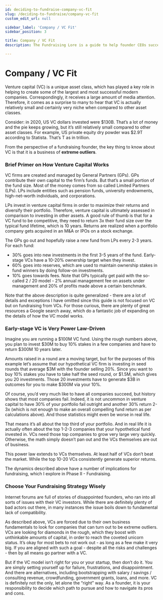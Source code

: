 ```yaml
---
id: deciding-to-fundraise-company-vc-fit
slug: /deciding-to-fundraise/company-vc-fit
custom_edit_url: null

sidebar_label: 'Company / VC Fit'
sidebar_position: 3

title: Company / VC Fit
description: The Fundraising Lore is a guide to help founder CEOs successfully raise early-stage VC financing from Silicon Valley investors.

---
```


# Company / VC Fit

Venture capital (VC) is a unique asset class, which has played a key role in helping to create some of the largest and most successful modern companies. Correspondingly, it receives a large amount of media attention. Therefore, it comes as a surprise to many to hear that VC is actually relatively small and certainly very niche when compared to other asset classes.

Consider: in 2020, US VC dollars invested were $130B. That’s a lot of money and the pie keeps growing, but it’s still relatively small compared to other asset classes. For example, US private equity dry powder was $2.9T according to Statista. That’s T as in trillion.

From the perspective of a fundraising founder, the key thing to know about VC is that it is a business of **extreme outliers**.

### Brief Primer on How Venture Capital Works

VC firms are created and managed by General Partners (GPs). GPs contribute their own capital to the firm’s funds. But that’s a small portion of the fund size. Most of the money comes from so called Limited Partners (LPs). LPs include entities such as pension funds, university endowments, high-net-worth individuals, and corporations. 

LPs invest in venture capital firms in order to maximize their returns and diversify their portfolio. Therefore, venture capital is ultimately assessed in comparison to investing in other assets. A good rule of thumb is that for a VC fund to be competitive, they need to return 3x their fund size over the typical fund lifetime, which is 10 years. Returns are realized when a portfolio company gets acquired in an M&A or IPOs on a stock exchange.

The GPs go out and hopefully raise a new fund from LPs every 2-3 years. For each fund:
* 30% goes into new investments in the first 3-5 years of the fund. Early-stage VCs have a 10-20% ownership target when they invest.
* 60% goes into reserves, which are used to maintain ownership stakes in fund winners by doing follow-on investments.
* 10% goes towards fees. Note that GPs typically get paid with the so-called 2 / 20 model - 2% annual management fee on assets under management and 20% of profits made above a certain benchmark.

Note that the above description is quite generalized - there are a lot of details and exceptions I have omitted since this guide is not focused on VC but on fundraising from VCs. For those curious, there are plenty of great resources a Google search away, which do a fantastic job of expanding on the details of how the VC model works.

### Early-stage VC is Very Power Law-Driven

Imagine you are running a $100M VC fund. Using the rough numbers above, you plan to invest $30M to buy 10% stakes in a few companies and have to return $300M 10 years later.

Amounts raised in a round are a moving target, but for the purposes of this example let’s assume that our hypothetical VC firm is investing in seed rounds that average $3M with the founder selling 20%. Since you want to buy 10% stakes you have to take half the seed round, or $1.5M, which gives you 20 investments. Those 20 investments have to generate $3B in outcomes for you to make $300M via your 10%.

Of course, you’d very much like to have all companies succeed, but history shows that most companies fail. Indeed, it is not uncommon in venture capital to have 30% of your portfolio fail outright and another 30% return 2-3x (which is not enough to make an overall compelling fund return as per calculations above). And those statistics might even be worse in real life.

That means it’s all about the top third of your portfolio. And in real life it is actually often about the top 1-2-3 companies that your hypothetical fund invested in. VCs need those top companies to grow very large very quickly. Otherwise, the math simply doesn’t pan out and the VCs themselves are out of business.

This power law extends to VCs themselves. At least half of VCs don’t beat the market. While the top 10-20 VCs consistently generate superior returns.

The dynamics described above have a number of implications for fundraising, which I explore in Phase II - Fundraising.

### Choose Your Fundraising Strategy Wisely

Internet forums are full of stories of disappointed founders, who ran into all sorts of issues with their VC investors. While there are definitely plenty of bad actors out there, in many instances the issue boils down to fundamental lack of compatibility. 

As described above, VCs are forced due to their own business fundamentals to look for companies that can turn out to be extreme outliers. VCs are looking for diamonds in the rough, which they boost with unthinkable amounts of capital, in order to reach the coveted unicorn status.  It’s okay for most bets to not work out - as long as a few make it very big. If you are aligned with such a goal - despite all the risks and challenges - then by all means go partner with a VC.

But if the VC model isn’t right for you or your startup, then don’t do it. You are simply setting yourself up for failure, frustrations, and disappointment. And there are alternatives, including bootstrapping with salary / savings / consulting revenue, crowdfunding, government grants, loans, and more. VC is definitely not the only, let alone the “right” way. As a founder, it is your responsibility to decide which path to pursue and how to navigate its pros and cons.